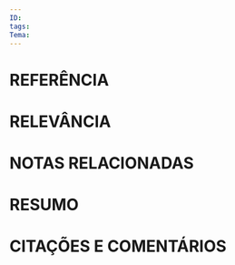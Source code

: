 ```yaml
---
ID: 
tags: 
Tema:
---
```

# REFERÊNCIA

# RELEVÂNCIA

# NOTAS RELACIONADAS

# RESUMO

# CITAÇÕES E COMENTÁRIOS
